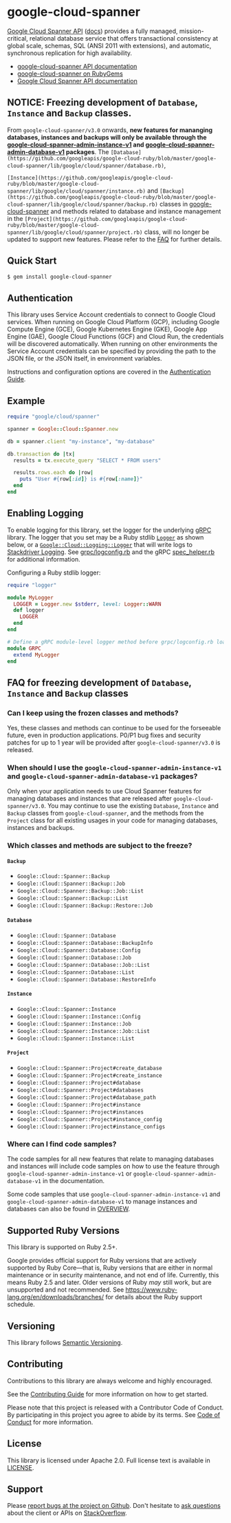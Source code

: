 # google-cloud-spanner

[Google Cloud Spanner API](https://cloud.google.com/spanner/) ([docs](https://cloud.google.com/spanner/docs)) provides a fully managed, mission-critical, relational database service that offers transactional consistency at global scale, schemas, SQL (ANSI 2011 with extensions), and automatic, synchronous replication for high availability.

- [google-cloud-spanner API
  documentation](https://googleapis.dev/ruby/google-cloud-spanner/latest)
- [google-cloud-spanner on
  RubyGems](https://rubygems.org/gems/google-cloud-spanner)
- [Google Cloud Spanner API
  documentation](https://cloud.google.com/spanner/docs)

## NOTICE: Freezing development of `Database`, `Instance` and `Backup` classes.

From `google-cloud-spanner/v3.0` onwards, **new features for mananging
databases, instances and backups will only be available through the
[google-cloud-spanner-admin-instance-v1](https://github.com/googleapis/google-cloud-ruby/tree/master/google-cloud-spanner-admin-instance-v1)
and
[google-cloud-spanner-admin-database-v1](https://github.com/googleapis/google-cloud-ruby/tree/master/google-cloud-spanner-admin-database-v1)
packages**. The
`[Database](https://github.com/googleapis/google-cloud-ruby/blob/master/google-cloud-spanner/lib/google/cloud/spanner/database.rb)`,

`[Instance](https://github.com/googleapis/google-cloud-ruby/blob/master/google-cloud-spanner/lib/google/cloud/spanner/instance.rb)` and
`[Backup](https://github.com/googleapis/google-cloud-ruby/blob/master/google-cloud-spanner/lib/google/cloud/spanner/backup.rb)`
classes in
[google-cloud-spanner](https://github.com/googleapis/google-cloud-ruby/tree/master/google-cloud-spanner)
and methods related to database and instance management in the
`[Project](https://github.com/googleapis/google-cloud-ruby/blob/master/google-cloud-spanner/lib/google/cloud/spanner/project.rb)`
class,
will no longer be updated to support new features. Please refer to the [FAQ](#faq-for-freezing-development-of-database-and-instance-classes)
for further details.

## Quick Start

```sh
$ gem install google-cloud-spanner
```

## Authentication

This library uses Service Account credentials to connect to Google Cloud services. When running on Google Cloud Platform (GCP), including Google Compute Engine (GCE), Google Kubernetes Engine (GKE), Google App Engine (GAE), Google Cloud Functions (GCF) and Cloud Run, the credentials will be discovered automatically. When running on other environments the Service Account credentials can be specified by providing the path to the JSON file, or the JSON itself, in environment variables.

Instructions and configuration options are covered in the [Authentication Guide](https://googleapis.dev/ruby/google-cloud-spanner/latest/file.AUTHENTICATION.html).

## Example

```ruby
require "google/cloud/spanner"

spanner = Google::Cloud::Spanner.new

db = spanner.client "my-instance", "my-database"

db.transaction do |tx|
  results = tx.execute_query "SELECT * FROM users"

  results.rows.each do |row|
    puts "User #{row[:id]} is #{row[:name]}"
  end
end
```

## Enabling Logging

To enable logging for this library, set the logger for the underlying [gRPC](https://github.com/grpc/grpc/tree/master/src/ruby) library. The logger that you set may be a Ruby stdlib [`Logger`](https://ruby-doc.org/stdlib/libdoc/logger/rdoc/Logger.html) as shown below, or a [`Google::Cloud::Logging::Logger`](https://googleapis.dev/ruby/google-cloud-logging/latest) that will write logs to [Stackdriver Logging](https://cloud.google.com/logging/). See [grpc/logconfig.rb](https://github.com/grpc/grpc/blob/master/src/ruby/lib/grpc/logconfig.rb) and the gRPC [spec_helper.rb](https://github.com/grpc/grpc/blob/master/src/ruby/spec/spec_helper.rb) for additional information.

Configuring a Ruby stdlib logger:

```ruby
require "logger"

module MyLogger
  LOGGER = Logger.new $stderr, level: Logger::WARN
  def logger
    LOGGER
  end
end

# Define a gRPC module-level logger method before grpc/logconfig.rb loads.
module GRPC
  extend MyLogger
end
```

## FAQ for freezing development of `Database`, `Instance` and `Backup` classes

### Can I keep using the frozen classes and methods?

Yes, these classes and methods can continue to be used for the forseeable
future, even in production applications. P0/P1 bug fixes and security patches
for up to 1 year will be provided after `google-cloud-spanner/v3.0` is released.

### When should I use the `google-cloud-spanner-admin-instance-v1` and `google-cloud-spanner-admin-database-v1` packages?

Only when your application needs to use Cloud Spanner features for managing
databases and instances that are released after `google-cloud-spanner/v3.0`. You
may continue to use the existing `Database`, `Instance` and `Backup` classes
from `google-cloud-spanner`, and the methods from the `Project` class for all
existing usages in your code for managing databases, instances and backups.

### Which classes and methods are subject to the freeze?

#### `Backup`
* `Google::Cloud::Spanner::Backup`
* `Google::Cloud::Spanner::Backup::Job`
* `Google::Cloud::Spanner::Backup::Job::List`
* `Google::Cloud::Spanner::Backup::List`
* `Google::Cloud::Spanner::Backup::Restore::Job`

#### `Database`
* `Google::Cloud::Spanner::Database`
* `Google::Cloud::Spanner::Database::BackupInfo`
* `Google::Cloud::Spanner::Database::Config`
* `Google::Cloud::Spanner::Database::Job`
* `Google::Cloud::Spanner::Database::Job::List`
* `Google::Cloud::Spanner::Database::List`
* `Google::Cloud::Spanner::Database::RestoreInfo`

#### `Instance`
* `Google::Cloud::Spanner::Instance`
* `Google::Cloud::Spanner::Instance::Config`
* `Google::Cloud::Spanner::Instance::Job`
* `Google::Cloud::Spanner::Instance::Job::List`
* `Google::Cloud::Spanner::Instance::List`

#### `Project`
* `Google::Cloud::Spanner::Project#create_database`
* `Google::Cloud::Spanner::Project#create_instance`
* `Google::Cloud::Spanner::Project#database`
* `Google::Cloud::Spanner::Project#databases`
* `Google::Cloud::Spanner::Project#database_path`
* `Google::Cloud::Spanner::Project#instance`
* `Google::Cloud::Spanner::Project#instances`
* `Google::Cloud::Spanner::Project#instance_config`
* `Google::Cloud::Spanner::Project#instance_configs`

### Where can I find code samples?
The code samples for all new features that relate to managing databases and
instances will include code samples on how to use the feature through
`google-cloud-spanner-admin-instance-v1` or
`google-cloud-spanner-admin-database-v1` in the documentation.

Some code samples that use `google-cloud-spanner-admin-instance-v1` and
`google-cloud-spanner-admin-database-v1` to manage instances and databases can
also be found in
[OVERVIEW](https://github.com/googleapis/google-cloud-ruby/blob/master/google-cloud-spanner/OVERVIEW.md).

## Supported Ruby Versions

This library is supported on Ruby 2.5+.

Google provides official support for Ruby versions that are actively supported
by Ruby Core—that is, Ruby versions that are either in normal maintenance or in
security maintenance, and not end of life. Currently, this means Ruby 2.5 and
later. Older versions of Ruby _may_ still work, but are unsupported and not
recommended. See https://www.ruby-lang.org/en/downloads/branches/ for details
about the Ruby support schedule.

## Versioning

This library follows [Semantic Versioning](http://semver.org/).

## Contributing

Contributions to this library are always welcome and highly encouraged.

See the [Contributing
Guide](https://googleapis.dev/ruby/google-cloud-spanner/latest/file.CONTRIBUTING.html)
for more information on how to get started.

Please note that this project is released with a Contributor Code of Conduct. By
participating in this project you agree to abide by its terms. See [Code of
Conduct](https://googleapis.dev/ruby/google-cloud-spanner/latest/file.CODE_OF_CONDUCT.html)
for more information.

## License

This library is licensed under Apache 2.0. Full license text is available in
[LICENSE](https://googleapis.dev/ruby/google-cloud-spanner/latest/file.LICENSE.html).

## Support

Please [report bugs at the project on
Github](https://github.com/googleapis/google-cloud-ruby/issues). Don't
hesitate to [ask
questions](http://stackoverflow.com/questions/tagged/google-cloud-ruby) about
the client or APIs on [StackOverflow](http://stackoverflow.com).
